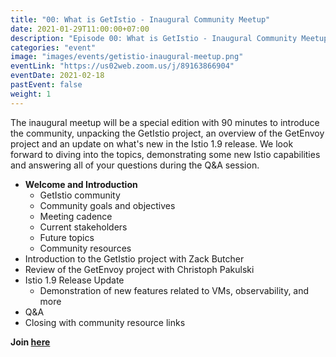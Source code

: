 ```yaml
---
title: "00: What is GetIstio - Inaugural Community Meetup"
date: 2021-01-29T11:00:00+07:00
description: "Episode 00: What is GetIstio - Inaugural Community Meetup"
categories: "event"
image: "images/events/getistio-inaugural-meetup.png"
eventLink: "https://us02web.zoom.us/j/89163866904"
eventDate: 2021-02-18
pastEvent: false
weight: 1
---
```


The inaugural meetup will be a special edition with 90 minutes to introduce the community, unpacking the GetIstio project, an overview of the GetEnvoy project and an update on what's new in the Istio 1.9 release. We look forward to diving into the topics, demonstrating some new Istio capabilities and answering all of your questions during the Q&A session.

- **Welcome and Introduction**
    - GetIstio community
    - Community goals and objectives
    - Meeting cadence
    - Current stakeholders
    - Future topics
    - Community resources
- Introduction to the GetIstio project with Zack Butcher
- Review of the GetEnvoy project with Christoph Pakulski
- Istio 1.9 Release Update
    - Demonstration of new features related to VMs, observability, and more
- Q&A
- Closing with community resource links

**Join [here](https://us02web.zoom.us/j/89163866904)**